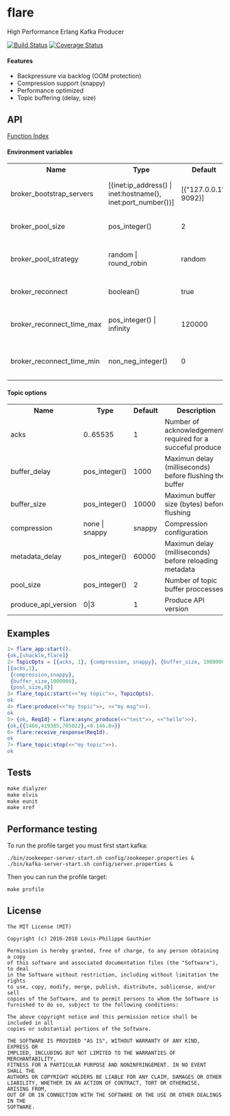 # flare

High Performance Erlang Kafka Producer

[![Build Status](https://travis-ci.org/lpgauth/flare.svg?branch=master)](https://travis-ci.org/lpgauth/flare)
[![Coverage Status](https://coveralls.io/repos/github/lpgauth/flare/badge.svg?branch=master)](https://coveralls.io/github/lpgauth/flare?branch=master)

#### Features

* Backpressure via backlog (OOM protection)
* Compression support (snappy)
* Performance optimized
* Topic buffering (delay, size)

## API
<a href="http://github.com/lpgauth/flare/blob/master/doc/flare.md#index" class="module">Function Index</a>

#### Environment variables

<table width="100%">
  <theader>
    <th>Name</th>
    <th>Type</th>
    <th>Default</th>
    <th>Description</th>
  </theader>
  <tr>
    <td>broker_bootstrap_servers</td>
    <td>[{inet:ip_address() | inet:hostname(), inet:port_number()}]</td>
    <td>[{"127.0.0.1", 9092}]</td>
    <td>Bootstrap servers used to query topic metadata</td>
  </tr>
  <tr>
    <td>broker_pool_size</td>
    <td>pos_integer()</td>
    <td>2</td>
    <td>Number of connections per broker</td>
  </tr>
  <tr>
    <td>broker_pool_strategy</td>
    <td>random | round_robin</td>
    <td>random</td>
    <td>Broker connection selection strategy</td>
  </tr>
  <tr>
    <td>broker_reconnect</td>
    <td>boolean()</td>
    <td>true</td>
    <td>Reconnect closed broker connections</td>
  </tr>
  <tr>
    <td>broker_reconnect_time_max</td>
    <td>pos_integer() | infinity</td>
    <td>120000</td>
    <td>Maximum reconnect time (milliseconds)</td>
  </tr>
  <tr>
    <td>broker_reconnect_time_min</td>
    <td>non_neg_integer()</td>
    <td>0</td>
    <td>Minimum reconnect time (milliseconds)</td>
  </tr>
</table>

#### Topic options

<table width="100%">
  <theader>
    <th>Name</th>
    <th>Type</th>
    <th>Default</th>
    <th>Description</th>
  </theader>
  <tr>
    <td>acks</td>
    <td>0..65535</td>
    <td>1</td>
    <td>Number of acknowledgements required for a succeful produce </td>
  </tr>
  <tr>
    <td>buffer_delay</td>
    <td>pos_integer()</td>
    <td>1000</td>
    <td>Maximun delay (milliseconds) before flushing the buffer</td>
  </tr>
  <tr>
    <td>buffer_size</td>
    <td>pos_integer()</td>
    <td>10000</td>
    <td>Maximun buffer size (bytes) before flushing</td>
  </tr>
  <tr>
    <td>compression</td>
    <td>none | snappy</td>
    <td>snappy</td>
    <td>Compression configuration</td>
  </tr>
  <tr>
    <td>metadata_delay</td>
    <td>pos_integer()</td>
    <td>60000</td>
    <td>Maximun delay (milliseconds) before reloading metadata</td>
  </tr>
  <tr>
    <td>pool_size</td>
    <td>pos_integer()</td>
    <td>2</td>
    <td>Number of topic buffer proccesses</td>
  </tr>
  <tr>
    <td>produce_api_version</td>
    <td>0|3</td>
    <td>1</td>
    <td>Produce API version</td>
  </tr>
</table>

## Examples

```erlang
1> flare_app:start().
{ok,[shackle,flare]}
2> TopicOpts = [{acks, 1}, {compression, snappy}, {buffer_size, 1000000}, {pool_size, 8}].
[{acks,1},
 {compression,snappy},
 {buffer_size,1000000},
 {pool_size,8}]
3> flare_topic:start(<<"my topic">>, TopicOpts).
ok
4> flare:produce(<<"my topic">>, <<"my msg">>).
ok
5> {ok, ReqId} = flare:async_produce(<<"test">>, <<"hello">>).
{ok,{{1468,419385,705022},<0.146.0>}}
6> flare:receive_response(ReqId).
ok
7> flare_topic:stop(<<"my topic">>).
ok
```

## Tests

```makefile
make dialyzer
make elvis
make eunit
make xref
```

## Performance testing

To run the profile target you must first start kafka:

```
./bin/zookeeper-server-start.sh config/zookeeper.properties &
./bin/kafka-server-start.sh config/server.properties &
```

Then you can run the profile target:

```makefile
make profile
```

## License

```license
The MIT License (MIT)

Copyright (c) 2016-2018 Louis-Philippe Gauthier

Permission is hereby granted, free of charge, to any person obtaining a copy
of this software and associated documentation files (the "Software"), to deal
in the Software without restriction, including without limitation the rights
to use, copy, modify, merge, publish, distribute, sublicense, and/or sell
copies of the Software, and to permit persons to whom the Software is
furnished to do so, subject to the following conditions:

The above copyright notice and this permission notice shall be included in all
copies or substantial portions of the Software.

THE SOFTWARE IS PROVIDED "AS IS", WITHOUT WARRANTY OF ANY KIND, EXPRESS OR
IMPLIED, INCLUDING BUT NOT LIMITED TO THE WARRANTIES OF MERCHANTABILITY,
FITNESS FOR A PARTICULAR PURPOSE AND NONINFRINGEMENT. IN NO EVENT SHALL THE
AUTHORS OR COPYRIGHT HOLDERS BE LIABLE FOR ANY CLAIM, DAMAGES OR OTHER
LIABILITY, WHETHER IN AN ACTION OF CONTRACT, TORT OR OTHERWISE, ARISING FROM,
OUT OF OR IN CONNECTION WITH THE SOFTWARE OR THE USE OR OTHER DEALINGS IN THE
SOFTWARE.
```
